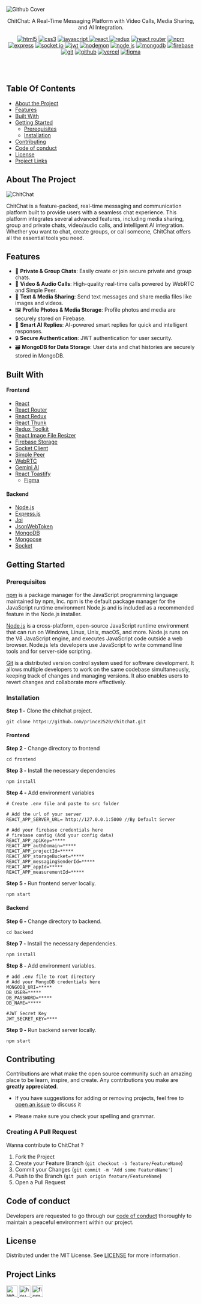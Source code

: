 ![Github Cover](https://github.com/prince2520/chitchat/assets/68547999/f8294b0b-f530-4918-85be-c7011652704e)

<p align = "center">
ChitChat: A Real-Time Messaging Platform with Video Calls, Media Sharing, and AI Integration.
</p>


<p align="center" width="50%">
<a href="https://html.com/" target="_blank" rel="noreferrer"> <img src="https://img.shields.io/badge/html5-%23E34F26.svg?style=for-the-badge&logo=html5&logoColor=white" alt="html5"/></a>
<a href="https://developer.mozilla.org/en-US/docs/Web/CSS" target="_blank" rel="noreferrer"> <img src="https://img.shields.io/badge/css3-%231572B6.svg?style=for-the-badge&logo=css3&logoColor=white" alt="css3"/></a>
<a href="https://www.w3schools.com/js/" target="_blank" rel="noreferrer"> <img src="https://img.shields.io/badge/javascript-%23323330.svg?style=for-the-badge&logo=javascript&logoColor=%23F7DF1E" alt="javascript"/> </a>
<a href="https://legacy.reactjs.org/docs/getting-started.html" target="_blank" rel="noreferrer"> <img src="https://img.shields.io/badge/react-%2320232a.svg?style=for-the-badge&logo=react&logoColor=%2361DAFB" alt="react"/> </a>
<a href="https://redux.js.org/" target="_blank" rel="noreferrer"> <img src="https://img.shields.io/badge/redux-%23593d88.svg?style=for-the-badge&logo=redux&logoColor=white" alt="redux"/></a>
<a href="https://reactrouter.com/en/main" target="_blank" rel="noreferrer"> <img src="https://img.shields.io/badge/React_Router-CA4245?style=for-the-badge&logo=react-router&logoColor=white" alt="react router"/></a>
<a href="https://www.npmjs.com/" target="_blank" rel="noreferrer"> <img src="https://img.shields.io/badge/NPM-%23CB3837.svg?style=for-the-badge&logo=npm&logoColor=white" alt="npm"/></a>
<a href="https://expressjs.com/" target="_blank" rel="noreferrer"> <img src="https://img.shields.io/badge/express.js-%23404d59.svg?style=for-the-badge&logo=express&logoColor=%2361DAFB" alt="express"/></a>
<a href="https://socket.io/" target="_blank" rel="noreferrer"> <img src="https://img.shields.io/badge/Socket.io-black?style=for-the-badge&logo=socket.io&badgeColor=010101" alt="socket io"/></a>
<a href="https://jwt.io/" target="_blank" rel="noreferrer"> <img src="https://img.shields.io/badge/JWT-black?style=for-the-badge&logo=JSON%20web%20tokens" alt="jwt"/></a>
<a href="https://www.npmjs.com/package//nodemon" target="_blank" rel="noreferrer"> <img src="https://img.shields.io/badge/NODEMON-%23323330.svg?style=for-the-badge&logo=nodemon&logoColor=%BBDEAD" alt="nodemon"/></a>
<a href="https://reactrouter.com/en/main" target="_blank" rel="noreferrer"> <img src="https://img.shields.io/badge/node.js-6DA55F?style=for-the-badge&logo=node.js&logoColor=white" alt="node js"/></a>
<a href="https://www.mongodb.com/" target="_blank" rel="noreferrer"> <img src="https://img.shields.io/badge/MongoDB-%234ea94b.svg?style=for-the-badge&logo=mongodb&logoColor=white" alt="mongodb"/></a>
<a href="https://firebase.google.com/" target="_blank" rel="noreferrer"> <img src="https://img.shields.io/badge/firebase-%23039BE5.svg?style=for-the-badge&logo=firebase" alt="firebase"/></a>
<a href="https://git-scm.com/" target="_blank" rel="noreferrer"> <img src="https://img.shields.io/badge/git-%23F05033.svg?style=for-the-badge&logo=git&logoColor=white" alt="git"/></a>
<a href="https://github.com/" target="_blank" rel="noreferrer"> <img src="https://img.shields.io/badge/github-%23121011.svg?style=for-the-badge&logo=github&logoColor=white" alt="github"/></a>
<a href="https://vercel.com/" target="_blank" rel="noreferrer"> <img src="https://img.shields.io/badge/vercel-%23000000.svg?style=for-the-badge&logo=vercel&logoColor=white" alt="vercel"/></a>
<a href="https://www.figma.com/" target="_blank" rel="noreferrer"> <img src="https://img.shields.io/badge/figma-%23F24E1E.svg?style=for-the-badge&logo=figma&logoColor=white" alt="figma"/></a>
</p>

</br>
<br/>

## Table Of Contents
* [About the Project](#about-the-project)
* [Features](#features)
* [Built With](#built-with)
* [Getting Started](#getting-started)
  * [Prerequisites](#prerequisites)
  * [Installation](#installation)
* [Contributing](#contributing)
* [Code of conduct](#code-of-conduct)
* [License](#license)
* [Project Links](#project-links)


## About The Project
![ChitChat](https://github.com/prince2520/chitchat/assets/68547999/33f87002-83f3-41b3-8c5d-580130d29b72)


<p align="left">
ChitChat is a feature-packed, real-time messaging and communication platform built to provide users with a seamless chat experience. This platform integrates several advanced features, including media sharing, group and private chats, video/audio calls, and intelligent AI integration. Whether you want to chat, create groups, or call someone, ChitChat offers all the essential tools you need.

## Features 

- 🔐 **Private & Group Chats**: Easily create or join secure private and group chats.
- 🎥 **Video & Audio Calls**: High-quality real-time calls powered by WebRTC and Simple Peer.
- 💬 **Text & Media Sharing**: Send text messages and share media files like images and videos.
- 🖼️ **Profile Photos & Media Storage**: Profile photos and media are securely stored on Firebase.
- 🤖 **Smart AI Replies**: AI-powered smart replies for quick and intelligent responses.
- 🔒 **Secure Authentication**: JWT authentication for user security.
- 🗃️ **MongoDB for Data Storage**: User data and chat histories are securely stored in MongoDB.


 
## Built With
#### Frontend
* [React](https://react.dev/)
* [React Router](https://reactrouter.com/)
* [React Redux](https://react-redux.js.org/)
* [React Thunk](https://redux.js.org/usage/writing-logic-thunks) 
* [Redux Toolkit](https://redux-toolkit.js.org/)
* [React Image File Resizer](https://www.npmjs.com/package/react-image-file-resizer)
* [Firebase Storage](https://firebase.google.com/)
* [Socket Client](https://socket.io/docs/v4/client-api/)
* [Simple Peer](https://www.npmjs.com/package/simple-peer)
* [WebRTC](https://webrtc.org/)
* [Gemini AI](https://gemini.google.com/app?hl=en-IN)
* [React Toastify](https://www.npmjs.com/package/react-toastify)
  * [Figma](https://www.figma.com/)

#### Backend
* [Node.js](https://nodejs.org/en)
* [Express.js](https://expressjs.com/)
* [Joi](https://joi.dev/)
* [JsonWebToken](https://jwt.io/)
* [MongoDB](https://mongodb.com/)
* [Mongoose](https://mongoosejs.com/)
* [Socket](https://www.npmjs.com/package/socket.io)

## Getting Started  

### Prerequisites
<a href="https://www.npmjs.com/package/npm" >npm</a>  is a package manager for the JavaScript programming language maintained by npm, Inc. npm is the default package manager for the JavaScript runtime environment Node.js and is included as a recommended feature in the Node.js installer. 

<a href="https://nodejs.org/en">Node.js</a> is a cross-platform, open-source JavaScript runtime environment that can run on Windows, Linux, Unix, macOS, and more. Node.js runs on the V8 JavaScript engine, and executes JavaScript code outside a web browser. Node.js lets developers use JavaScript to write command line tools and for server-side scripting.

<a href="https://git-scm.com/downloads" >Git</a> is a distributed version control system used for software development. It allows multiple developers to work on the same codebase simultaneously, keeping track of changes and managing versions. It also enables users to revert changes and collaborate more effectively.


### Installation

<p><b>Step 1 -</b> Clone the chitchat project.</p>

```
git clone https://github.com/prince2520/chitchat.git
```

#### Frontend

<p><b>Step 2 -</b> Change directory to frontend </p>

```
cd frontend 
```

<p><b>Step 3 -</b> Install the necessary dependencies </p>

```
npm install 
```

<p><b>Step 4 -</b> Add environment variables </p>

```
# Create .env file and paste to src folder

# Add the url of your server
REACT_APP_SERVER_URL= http://127.0.0.1:5000 //By Default Server

# Add your firebase credentials here
# firebase config (Add your config data)
REACT_APP_apiKey=*****
REACT_APP_authDomain=*****
REACT_APP_projectId=*****
REACT_APP_storageBucket=*****
REACT_APP_messagingSenderId=*****
REACT_APP_appId=*****
REACT_APP_measurementId=*****
```
<p><b>Step 5 -</b> Run frontend server locally.</p>

```
npm start 
```

#### Backend

<p><b>Step 6 -</b> Change directory to backend. </p>

```
cd backend 
```

<p><b>Step 7 -</b> Install the necessary dependencies. </p>

```
npm install 
```

<p><b>Step 8 -</b> Add environment variables. </p>

```
# add .env file to root directory
# Add your MongoDB credentials here
MONGODB_URI=*****
DB_USER=*****
DB_PASSWORD=*****
DB_NAME=*****

#JWT Secret Key
JWT_SECRET_KEY=****

```

<p><b>Step 9 -</b> Run backend server locally.</p>

```
npm start
```

## Contributing

Contributions are what make the open source community such an amazing place to be learn, inspire, and create. Any contributions you make are **greatly appreciated**.
* If you have suggestions for adding or removing projects, feel free to [open an issue](https://github.com/prince2520/chitchat/issues) to discuss it

* Please make sure you check your spelling and grammar.

### Creating A Pull Request

Wanna contribute to ChitChat ?

1. Fork the Project
2. Create your Feature Branch (`git checkout -b feature/FeatureName`)
3. Commit your Changes (`git commit -m 'Add some FeatureName'`)
4. Push to the Branch (`git push origin feature/FeatureName`)
5. Open a Pull Request


## Code of conduct

Developers are requested to go through our <a href="https://github.com/prince2520/chitchat/blob/main/CODE_OF_CONDUCT.md">code of conduct</a> thoroughly to maintain a peaceful environment within our project.

## License
Distributed under the MIT License. See [LICENSE](https://github.com/prince2520/chitchat/blob/main/LICENSE) for more information.

## Project Links
<p align="left">
<a href="https://chiitchat.vercel.app/auth/login" target="_blank" rel="noreferrer"> <img src="https://github.com/prince2520/animesuper/assets/68547999/56ca3f30-2eb8-48fb-a669-2cadd5fc3297" alt="website" height="30"/> </a>
<a href="https://www.youtube.com/watch?v=Dq76QVwMyxc" target="_blank" rel="noreferrer"> <img src="https://github.com/prince2520/animesuper/assets/68547999/fc73f01d-9043-4756-a8fd-b9b029b20c39" alt="hou"  height="30"/> </a>
<a href="https://www.figma.com/file/bd0paKNg49My3fX5vHR9r4/ChitChat?type=design&node-id=0%3A1&mode=design&t=33lYqE1rsVVEVnTk-1" target="_blank" rel="noreferrer"> <img src="https://github.com/prince2520/animesuper/assets/68547999/a973c973-0031-4712-a573-07189646f6d5" alt="figma" height="30"/></a>
